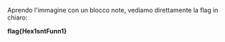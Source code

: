 Aprendo l'immagine con un blocco note, vediamo direttamente la flag in chiaro:

**flag{Hex1sntFunn1}**

